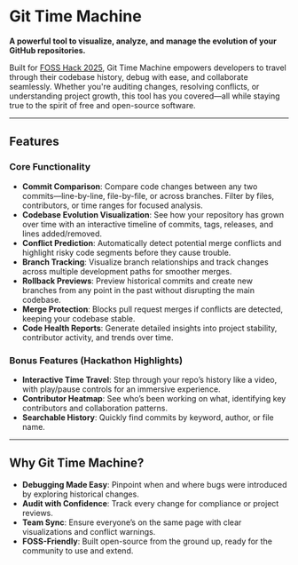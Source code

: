 # Git Time Machine

**A powerful tool to visualize, analyze, and manage the evolution of your GitHub repositories.**

Built for [FOSS Hack 2025](https://fossunited.org/fosshack/2025), Git Time Machine empowers developers to travel through their codebase history, debug with ease, and collaborate seamlessly. Whether you're auditing changes, resolving conflicts, or understanding project growth, this tool has you covered—all while staying true to the spirit of free and open-source software.

---

## Features

### Core Functionality

- **Commit Comparison**: Compare code changes between any two commits—line-by-line, file-by-file, or across branches. Filter by files, contributors, or time ranges for focused analysis.
- **Codebase Evolution Visualization**: See how your repository has grown over time with an interactive timeline of commits, tags, releases, and lines added/removed.
- **Conflict Prediction**: Automatically detect potential merge conflicts and highlight risky code segments before they cause trouble.
- **Branch Tracking**: Visualize branch relationships and track changes across multiple development paths for smoother merges.
- **Rollback Previews**: Preview historical commits and create new branches from any point in the past without disrupting the main codebase.
- **Merge Protection**: Blocks pull request merges if conflicts are detected, keeping your codebase stable.
- **Code Health Reports**: Generate detailed insights into project stability, contributor activity, and trends over time.

### Bonus Features (Hackathon Highlights)

- **Interactive Time Travel**: Step through your repo’s history like a video, with play/pause controls for an immersive experience.
- **Contributor Heatmap**: See who’s been working on what, identifying key contributors and collaboration patterns.
- **Searchable History**: Quickly find commits by keyword, author, or file name.

---

## Why Git Time Machine?

- **Debugging Made Easy**: Pinpoint when and where bugs were introduced by exploring historical changes.
- **Audit with Confidence**: Track every change for compliance or project reviews.
- **Team Sync**: Ensure everyone’s on the same page with clear visualizations and conflict warnings.
- **FOSS-Friendly**: Built open-source from the ground up, ready for the community to use and extend.
